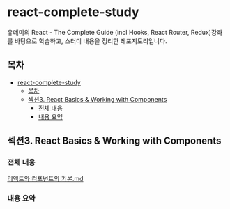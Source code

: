 # react-complete-study

유데미의 React - The Complete Guide (incl Hooks, React Router, Redux)강좌를 바탕으로 학습하고, 스터디 내용을 정리한 레포지토리입니다.

## 목차

- [react-complete-study](#react-complete-study)
  - [목차](#목차)
  - [섹션3. React Basics & Working with Components](#섹션3-react-basics--working-with-components)
    - [전체 내용](#전체-내용)
    - [내용 요약](#내용-요약)

## 섹션3. React Basics & Working with Components

### 전체 내용

<a href='https://github.com/Ubermensch0608/react-complete-study/blob/main/Section03/React%20Basics%20%26%20Working%20With%20Components.md'>리액트와 컴포넌트의 기본.md</a>

### 내용 요약
